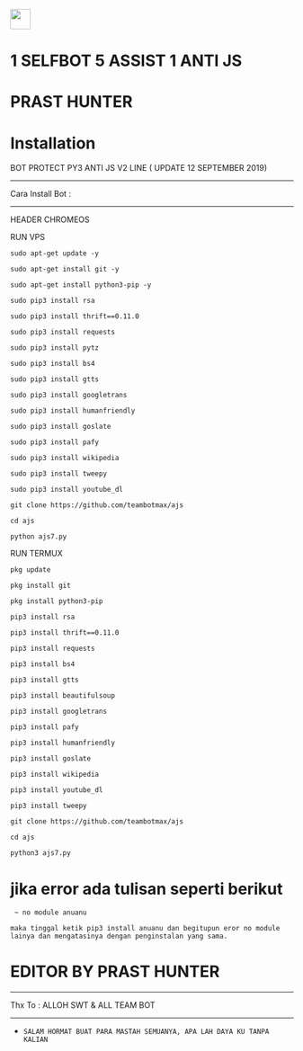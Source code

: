 <a href="http://nav.cx/d9Iz08v"><img height="36" border="0" src="https://scdn.line-apps.com/n/line_add_friends/btn/th.png"></a>

# 1 SELFBOT 5 ASSIST 1 ANTI JS

# PRAST HUNTER

# Installation #

BOT PROTECT PY3 ANTI JS V2 LINE ( UPDATE 12 SEPTEMBER 2019)

------

Cara Install Bot :

------

HEADER CHROMEOS

  RUN VPS 

    sudo apt-get update -y

    sudo apt-get install git -y

    sudo apt-get install python3-pip -y

    sudo pip3 install rsa

    sudo pip3 install thrift==0.11.0

    sudo pip3 install requests

    sudo pip3 install pytz

    sudo pip3 install bs4

    sudo pip3 install gtts

    sudo pip3 install googletrans

    sudo pip3 install humanfriendly

    sudo pip3 install goslate

    sudo pip3 install pafy

    sudo pip3 install wikipedia

    sudo pip3 install tweepy

    sudo pip3 install youtube_dl

    git clone https://github.com/teambotmax/ajs

    cd ajs

    python ajs7.py

  RUN TERMUX 

    pkg update

    pkg install git

    pkg install python3-pip

    pip3 install rsa

    pip3 install thrift==0.11.0

    pip3 install requests

    pip3 install bs4

    pip3 install gtts

    pip3 install beautifulsoup

    pip3 install googletrans

    pip3 install pafy

    pip3 install humanfriendly

    pip3 install goslate

    pip3 install wikipedia

    pip3 install youtube_dl

    pip3 install tweepy

    git clone https://github.com/teambotmax/ajs

    cd ajs

    python3 ajs7.py

# jika error ada tulisan seperti berikut

     ~ no module anuanu 

    maka tinggal ketik pip3 install anuanu dan begitupun eror no module lainya dan mengatasinya dengan penginstalan yang sama.

# EDITOR BY PRAST HUNTER

------

Thx To : ALLOH SWT & ALL TEAM BOT

------

- `SALAM HORMAT BUAT PARA MASTAH SEMUANYA, APA LAH DAYA KU TANPA KALIAN `
